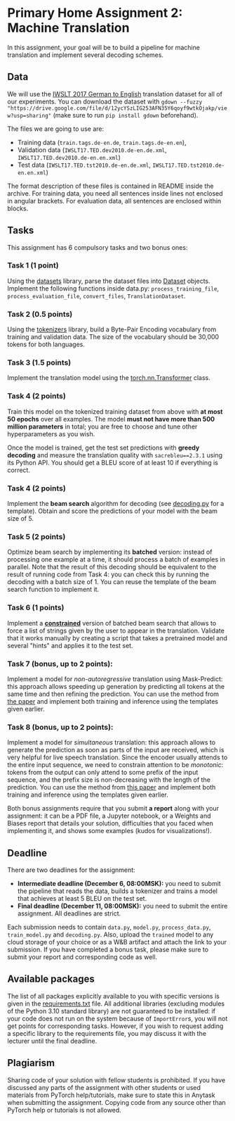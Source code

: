 # Primary Home Assignment 2: Machine Translation

In this assignment, your goal will be to build a pipeline for machine translation and implement several decoding schemes.

## Data 
We will use the [IWSLT 2017 German to English](https://wit3.fbk.eu/2017-01-b) translation dataset for all of 
our experiments. 
You can download the dataset with `gdown --fuzzy "https://drive.google.com/file/d/12ycYSzLIG253AFN35Y6qoyf9wtkOjakp/view?usp=sharing"`
(make sure to run `pip install gdown` beforehand).

The files we are going to use are:
* Training data (`train.tags.de-en.de`, `train.tags.de-en.en`),  
* Validation data (`IWSLT17.TED.dev2010.de-en.de.xml`, `IWSLT17.TED.dev2010.de-en.en.xml`)
* Test data (`IWSLT17.TED.tst2010.de-en.de.xml`, `IWSLT17.TED.tst2010.de-en.en.xml`)

The format description of these files is contained in README inside the archive. 
For training data, you need all sentences inside lines not enclosed in angular brackets.
For evaluation data, all sentences are enclosed within <seg id="..."> blocks.

## Tasks

This assignment has 6 compulsory tasks and two bonus ones:

### Task 1 (1 point)
Using the [datasets](https://github.com/huggingface/datasets) library, parse the dataset files into 
[Dataset](https://huggingface.co/docs/datasets/package_reference/main_classes#datasets.Dataset) objects.
Implement the following functions inside data.py: `process_training_file`, `process_evaluation_file`, `convert_files`, `TranslationDataset`.

### Task 2 (0.5 points)
Using the [tokenizers](https://github.com/huggingface/tokenizers) library, build a Byte-Pair Encoding vocabulary from training and validation data.
The size of the vocabulary should be 30,000 tokens for both languages.

### Task 3 (1.5 points)
Implement the translation model using the [torch.nn.Transformer](https://pytorch.org/docs/stable/generated/torch.nn.Transformer.html#torch.nn.Transformer) class.

### Task 4 (2 points)
Train this model on the tokenized training dataset from above with **at most 50 epochs** over all examples.
The model **must not have more than 500 million parameters** in total; you are free to choose and tune other hyperparameters as you wish.

Once the model is trained, get the test set predictions with **greedy decoding** and measure the translation quality 
with `sacrebleu==2.3.1` using its Python API. You should get a BLEU score of at least 10 if everything is correct.

### Task 4 (2 points)
Implement the **beam search** algorithm for decoding (see [decoding.py](./decoding.py) for a template). 
Obtain and score the predictions of your model with the beam size of 5.

### Task 5 (2 points)
Optimize beam search by implementing its **batched** version: instead of processing one example 
at a time, it should process a batch of examples in parallel. Note that the result of this decoding should be 
equivalent to the result of running code from Task 4: you can check this by running the decoding with a batch size of 1.
You can reuse the template of the beam search function to implement it.

### Task 6 (1 points)
Implement a [**constrained**](https://aclanthology.org/N18-1119/) version of batched beam search that allows to force a list of strings 
given by the user to appear in the translation. 
Validate that it works manually by creating a script that takes a pretrained model and several "hints" and applies it to the test set.

### Task 7 (bonus, up to 2 points): 
Implement a model for *non-autoregressive* translation using Mask-Predict: this approach allows speeding up generation by predicting all tokens at the same time and then refining the prediction. You can use the method from [the paper](https://arxiv.org/abs/1904.09324) and implement both training and inference using the templates given earlier.

### Task 8 (bonus, up to 2 points):
Implement a model for *simultaneous* translation: this approach allows to generate the prediction as soon as parts of the input are received, which is very helpful for live speech translation. Since the encoder usually attends to the entire input sequence, we need to constrain attention to be *monotonic*: tokens from the output can only attend to some prefix of the input sequence, and the prefix size is non-decreasing with the length of the prediction. You can use the method from [this paper](https://arxiv.org/abs/1704.00784)  and implement both training and inference using the templates given earlier.

Both bonus assignments require that you submit **a report** along with your assignment: it can be a PDF file, a Jupyter notebook, or a Weights and Biases report that details your solution, difficulties that you faced when implementing it, and shows some examples (kudos for visualizations!).

## Deadline
There are two deadlines for the assignment:
* **Intermediate deadline (December 6, 08:00MSK):** you need to submit the pipeline that reads the data, builds 
a tokenizer and trains a model that achieves at least 5 BLEU on the test set.
* **Final deadline (December 11, 08:00MSK):** you need to submit the entire assignment.
All deadlines are strict.

Each submission needs to contain `data.py`, `model.py`, `process_data.py`, `train_model.py` and `decoding.py`. 
Also, upload the `trained` model to any cloud storage of your choice or as a W&B artifact and attach the link to your submission.
If you have completed a bonus task, please make sure to submit your report and corresponding code as well.

## Available packages 
The list of all packages explicitly available to you with specific versions is given in the [requirements.txt](./requirements.txt) file.
All additional libraries (excluding modules of the Python 3.10 standard library) are not guaranteed to be installed: 
if your code does not run on the system because of `ImportError`s, you will not get points for corresponding tasks.
However, if you wish to request adding a specific library to the requirements file, you may discuss it with the lecturer until the final deadline.

## Plagiarism
Sharing code of your solution with fellow students is prohibited.
If you have discussed any parts of the assignment with other students or used materials from PyTorch help/tutorials, 
make sure to state this in Anytask when submitting the assignment.
Copying code from any source other than PyTorch help or tutorials is not allowed.